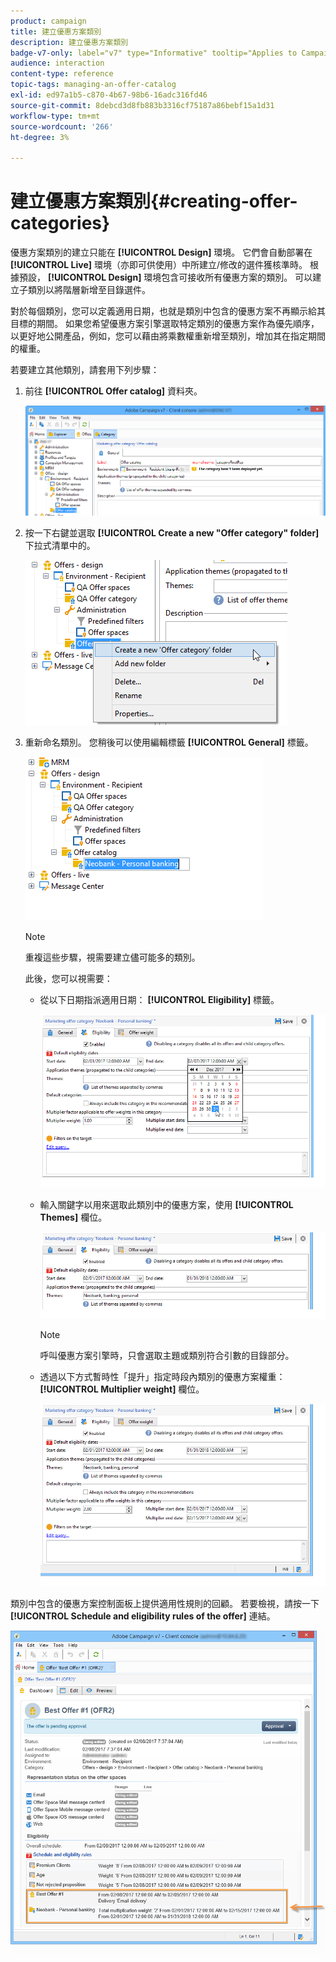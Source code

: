 ```yaml
---
product: campaign
title: 建立優惠方案類別
description: 建立優惠方案類別
badge-v7-only: label="v7" type="Informative" tooltip="Applies to Campaign Classic v7 only"
audience: interaction
content-type: reference
topic-tags: managing-an-offer-catalog
exl-id: ed97a1b5-c870-4b67-98b6-16adc316fd46
source-git-commit: 8debcd3d8fb883b3316cf75187a86bebf15a1d31
workflow-type: tm+mt
source-wordcount: '266'
ht-degree: 3%

---
```


# 建立優惠方案類別{#creating-offer-categories}



優惠方案類別的建立只能在 **[!UICONTROL Design]** 環境。 它們會自動部署在 **[!UICONTROL Live]** 環境（亦即可供使用）中所建立/修改的選件獲核準時。 根據預設， **[!UICONTROL Design]** 環境包含可接收所有優惠方案的類別。 可以建立子類別以將階層新增至目錄選件。

對於每個類別，您可以定義適用日期，也就是類別中包含的優惠方案不再顯示給其目標的期間。 如果您希望優惠方案引擎選取特定類別的優惠方案作為優先順序，以更好地公開產品，例如，您可以藉由將乘數權重新增至類別，增加其在指定期間的權重。

若要建立其他類別，請套用下列步驟：

1. 前往 **[!UICONTROL Offer catalog]** 資料夾。

   ![](assets/offer_cat_create_001.png)

1. 按一下右鍵並選取 **[!UICONTROL Create a new "Offer category" folder]** 下拉式清單中的。

   ![](assets/offer_cat_create_002.png)

1. 重新命名類別。 您稍後可以使用編輯標籤 **[!UICONTROL General]** 標籤。

   ![](assets/offer_cat_create_003.png)

   >[!NOTE]
   >
   >重複這些步驟，視需要建立儘可能多的類別。

   此後，您可以視需要：

   * 從以下日期指派適用日期： **[!UICONTROL Eligibility]** 標籤。

      ![](assets/offer_cat_create_004.png)

   * 輸入關鍵字以用來選取此類別中的優惠方案，使用 **[!UICONTROL Themes]** 欄位。

      ![](assets/offer_cat_create_005.png)

      >[!NOTE]
      >
      >呼叫優惠方案引擎時，只會選取主題或類別符合引數的目錄部分。

   * 透過以下方式暫時性「提升」指定時段內類別的優惠方案權重： **[!UICONTROL Multiplier weight]** 欄位。

      ![](assets/offer_cat_create_006.png)

類別中包含的優惠方案控制面板上提供適用性規則的回顧。 若要檢視，請按一下 **[!UICONTROL Schedule and eligibility rules of the offer]** 連結。

![](assets/offer_create_006.png)
